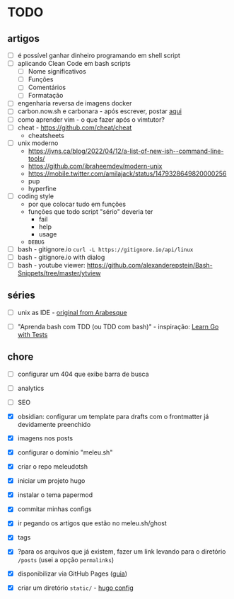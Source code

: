 # TODO


## artigos

- [ ] é possível ganhar dinheiro programando em shell script
- [ ] aplicando Clean Code em bash scripts
    - [ ] Nome significativos
    - [ ] Funções
    - [ ] Comentários
    - [ ] Formatação
- [ ] engenharia reversa de imagens docker
- [ ] carbon.now.sh e carbonara - após escrever, postar [aqui](https://twitter.com/gutocarvalho/status/1513562053415477253) 
- [ ] como aprender vim - o que fazer após o vimtutor?
- [ ] cheat - <https://github.com/cheat/cheat>
    - cheatsheets
- [ ] unix moderno
    - https://jvns.ca/blog/2022/04/12/a-list-of-new-ish--command-line-tools/
    - https://github.com/ibraheemdev/modern-unix
    - https://mobile.twitter.com/amilajack/status/1479328649820000256
    - pup
    - hyperfine
- [ ] coding style
  - por que colocar tudo em funções
  - funções que todo script "sério" deveria ter
      - fail
      - help
      - usage
  - `DEBUG`
- [ ] bash - gitignore.io `curl -L https://gitignore.io/api/linux`
- [ ] bash - gitignore.io with dialog
- [ ] bash - youtube viewer: <https://github.com/alexanderepstein/Bash-Snippets/tree/master/ytview>

## séries

- [ ] unix as IDE - [original from Arabesque](https://blog.sanctum.geek.nz/series/unix-as-ide/)
- [ ] "Aprenda bash com TDD (ou TDD com bash)" - inspiração: [Learn Go with Tests](https://quii.gitbook.io/learn-go-with-tests/)


## chore

- [ ] configurar um 404 que exibe barra de busca
- [ ] analytics
- [ ] SEO
- [x] obsidian: configurar um template para drafts com o frontmatter já devidamente preenchido
- [x] imagens nos posts
- [x] configurar o domínio "meleu.sh"
- [x] criar o repo meleudotsh
- [x] iniciar um projeto hugo
- [x] instalar o tema papermod
- [x] commitar minhas configs
- [x] ir pegando os artigos que estão no meleu.sh/ghost
- [x] tags
- [x] ?para os arquivos que já existem, fazer um link levando para o diretório `/posts` (usei a opção `permalinks`)
- [x] disponibilizar via GitHub Pages ([guia](https://www.jameswright.xyz/post/20200409/deploy_wowchemy_to_githubio/))
- [x] criar um diretório `static/` - [hugo config](https://gohugo.io/content-management/static-files/)

